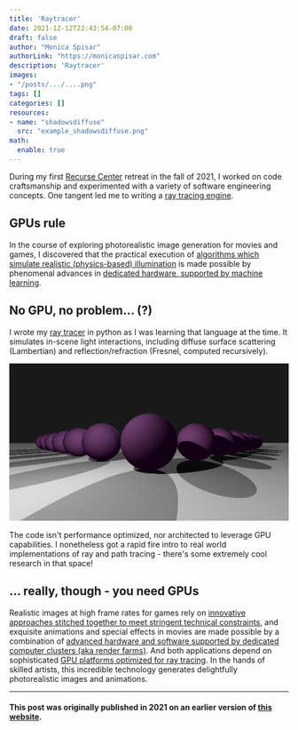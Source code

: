 ```yaml
---
title: 'Raytracer'
date: 2021-12-12T22:43:54-07:00
draft: false
author: "Monica Spisar"
authorLink: "https://monicaspisar.com"
description: 'Raytracer'
images: 
- "/posts/.../....png"
tags: []
categories: []
resources:
- name: "shadowsdiffuse"
  src: "example_shadowsdiffuse.png"
math:
  enable: true
---
```


During my first [Recurse Center](https://recurse.com") retreat in the fall of 2021, I worked on code craftsmanship and experimented with a variety of software engineering concepts. One tangent led me to writing a [ray tracing engine](https://github.com/msyvr/raytracer).

## GPUs rule

In the course of exploring photorealistic image generation for movies and games, I discovered that the practical execution of [algorithms which simulate realistic (physics-based) illumination](https://pbr-book.org/3ed-2018/Introduction/Photorealistic_Rendering_and_the_Ray-Tracing_Algorithm) is made possible by phenomenal advances in [dedicated hardware, supported by machine learning](https://developer.nvidia.com/nvidia-ampere).

## No GPU, no problem... (?)

I wrote my [ray tracer](https://github.com/msyvr/raytracer/blob/main/main.py) in python as I was learning that language at the time. It simulates in-scene light interactions, including diffuse surface scattering (Lambertian) and reflection/refraction (Fresnel, computed recursively). 

![shadowsdiffuse](example_shadowsdiffuse.png "Raytracing from scratch in Python") 

The code isn't performance optimized, nor architected to leverage GPU capabilities. I nonetheless got a rapid fire intro to real world implementations of ray and path tracing - there's some extremely cool research in that space!

## ... really, though - you need GPUs

Realistic images at high frame rates for games rely on [innovative approaches stitched together to meet stringent technical constraints](https://www.youtube.com/watch?v=2GYXuM10riw), and exquisite animations and special effects in movies are made possible by a combination of [advanced hardware and software supported by dedicated computer clusters (aka render farms)](https://sciencebehindpixar.org/pipeline/rendering). And both applications depend on sophisticated [GPU platforms optimized for ray tracing](https://developer.nvidia.com/rtx/raytracing). In the hands of skilled artists, this incredible technology generates delightfully photorealistic images and animations.

---
#### This post was originally published in 2021 on an earlier version of [this website](https://monicaspisar.com).
